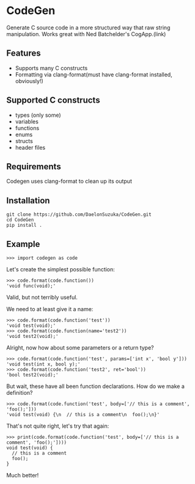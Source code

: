 CodeGen
=======

Generate C source code in a more structured way that raw string manipulation.
Works great with Ned Batchelder's CogApp.(link)

## Features

- Supports many C constructs
- Formatting via clang-format(must have clang-format installed, obviously!)


## Supported C constructs

- types (only some)
- variables
- functions
- enums
- structs
- header files

## Requirements

Codegen uses clang-format to clean up its output

## Installation

```
git clone https://github.com/DaelonSuzuka/CodeGen.git
cd CodeGen
pip install .
```


## Example

```
>>> import codegen as code
```

Let's create the simplest possible function:

```
>>> code.format(code.function())
'void func(void);'
```

Valid, but not terribly useful.

We need to at least give it a name:

```
>>> code.format(code.function('test')) 
'void test(void);'
>>> code.format(code.function(name='test2')) 
'void test2(void);'
```

Alright, now how about some parameters or a return type?

```
>>> code.format(code.function('test', params=['int x', 'bool y']))
'void test(int x, bool y);'
>>> code.format(code.function('test2', ret='bool'))
'bool test2(void);'
```

But wait, these have all been function declarations. How do we make a definition?

```
>>> code.format(code.function('test', body=['// this is a comment', 'foo();']))
'void test(void) {\n  // this is a comment\n  foo();\n}'
```

That's not quite right, let's try that again:
```
>>> print(code.format(code.function('test', body=['// this is a comment', 'foo();']))) 
void test(void) {
  // this is a comment
  foo();
}
```

Much better!